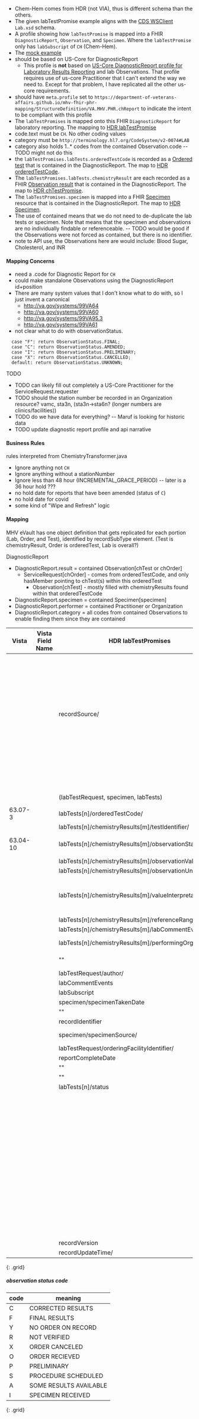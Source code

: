 
- Chem-Hem comes from HDR (not VIA), thus is different schema than the others.
- The given labTestPromise example aligns with the [CDS WSClient](https://github.com/department-of-veterans-affairs/mhv-np-cds-wsclient/tree/development/src/main/resources/xsd/templates/MHVLabChemHemRead1) `Lab.xsd` schema.
- A profile showing how `labTestPromise` is mapped into a FHIR `DiagnosticReport`, `Observation`, and `Specimen`. Where the `labTestPromise` only has `labSubscript` of `CH` (Chem-Hem).
- The [mock example](https://github.com/department-of-veterans-affairs/mhv-fhir-phr-mapping/blob/main/mocks/hdr_lab_sample.xml) 
- should be based on US-Core for DiagnosticReport
  - This profile is **not** based on [US-Core DiagnosticReport profile for Laboratory Results Reporting](https://hl7.org/fhir/us/core/StructureDefinition-us-core-diagnosticreport-lab.html) and lab Observations. That profile requires use of us-core Practitioner that I can't extend the way we need to. Except for that problem, I have replicated all the other us-core requirements.
- should have `meta.profile` set to `https://department-of-veterans-affairs.github.io/mhv-fhir-phr-mapping/StructureDefinition/VA.MHV.PHR.chReport` to indicate the intent to be compliant with this profile
- The `labTestPromises` is mapped onto this FHIR `DiagnosticReport` for laboratory reporting. The mapping to [HDR labTestPromise](StructureDefinition-VA.MHV.PHR.chReport-mappings.html#mappings-for-hdr-to-mhv-fhir-phr-labtestpromises)
- code.text must be `CH`. No other coding values
- category must be `http://terminology.hl7.org/CodeSystem/v2-0074#LAB`
- category also holds 1..* codes from the contained Observation.code -- TODO might not do this
- the `labTestPromises.labTests.orderedTestCode` is recorded as a [Ordered test](StructureDefinition-VA.MHV.PHR.chOrder.html) that is contained in the DiagnosticReport. The map to [HDR orderedTestCode](StructureDefinition-VA.MHV.PHR.chOrder-mappings.html#mappings-for-hdr-labtests-order-to-mhv-fhir-phr-labtestpromises-labtests-orderedtestcode).
- The `labTestPromises.labTests.chemistryResult` are each recorded as a FHIR [Observation result](StructureDefinition-VA.MHV.PHR.chTest.html) that is contained in the DiagnosticReport. The map to [HDR chTestPromise](StructureDefinition-VA.MHV.PHR.chTest-mappings.html#mappings-for-hdr-labtests-to-mhv-fhir-phr-labtestpromises-labtests). 
- The `labTestPromises.specimen` is mapped into a FHIR [Specimen](StructureDefinition-VA.MHV.PHR.chSpecimen.html) resource that is contained in the DiagnosticReport. The map to [HDR Specimen](StructureDefinition-VA.MHV.PHR.chSpecimen-mappings.html#mappings-for-hdr-labtestpromises-specimen-to-mhv-fhir-phr-labtestpromises-specimen).
- The use of contained means that we do not need to de-duplicate the lab tests or specimen. Note that means that the specimen and observations are no individually findable or referenceable. -- TODO would be good if the Observations were not forced as contained, but there is no identifier.
- note to API use, the Observations here are would include: Blood Sugar, Cholesterol, and INR

#### Mapping Concerns

- need a .code for Diagnostic Report for `CH`
- could make standalone Observations using the DiagnosticReport id+position
- There are many system values that I don't know what to do with, so I just invent a canonical
  - http://va.gov/systems/99VA64
  - http://va.gov/systems/99VA60
  - http://va.gov/systems/99VA95.3
  - http://va.gov/systems/99VA61
- not clear what to do with observationStatus. 

```
  case "F": return ObservationStatus.FINAL;
  case "C": return ObservationStatus.AMENDED;
  case "I": return ObservationStatus.PRELIMINARY;
  case "X": return ObservationStatus.CANCELLED;
  default: return ObservationStatus.UNKNOWN;
```

TODO

- TODO can likely fill out completely a US-Core Practitioner for the ServiceRequest.requester
- TODO should the station number be recorded in an Organization resource? vamc, sta3n, (sta3n->sta6n? (longer numbers are clinics/facilities))
- TODO do we have data for everything? -- Maruf is looking for historic data
- TODO update diagnostic report profile and api narrative

#### Business Rules

rules interpreted from ChemistryTransformer.java

- Ignore anything not `CH`
- Ignore anything without a stationNumber
- Ignore less than 48 hour (INCREMENTAL_GRACE_PERIOD) -- later is a 36 hour hold  ???
- no hold date for reports that have been amended (status of `C`)
- no hold date for covid
- some kind of "Wipe and Refresh" logic
  
#### Mapping

MHV eVault has one object definition that gets replicated for each portion (Lab, Order, and Test), identified by recordSubType element. (Test is chemistryResult, Order is orderedTest, Lab is overall?)

DiagnosticReport
- DiagnosticReport.result = contained Observation[chTest or chOrder]
  - ServiceRequest[chOrder] - comes from orderedTestCode, and only hasMember pointing to chTest(s) within this orderedTest
    - Observation[chTest] - mostly filled with chemistryResults found within that orderedTestCode
- DiagnosticReport.specimen = contained Specimen[specimen]
- DiagnosticReport.performer = contained Practitioner or Organization
- DiagnosticReport.category = all codes from contained Observations to enable finding them since they are contained

| Vista | Vista Field Name          | HDR labTestPromises |   MHV eVault      | FHIR              | Note |
|-------|-------------------------- |---------------------|-------------------|-------------------|------------|
|  |  |                                                 |  id |  |  |
|  |  |                                                 |  oplock |  |  |
|  |  |                                                 |  createdDate |  |  |
|  |  |                                                 |  modifiedDate |  |  |
|  |  |                                                 |  icn={icn}                      | DiagnosticReport.subject            |  |
|  |  | recordSource/                                   |  stationNumber={namespaceId}                 |                                     | should this be an Organization?  |
|  |  |                                                 |  requestMsgCtrlId |  |  |
|  |  |                                                 |  responseMsgCtrlId |  |  |
|  |  |                                                 |  extractStatus=`NEW`            |                                     | unclear how this might change |
|  |  |                                                 |  recordStatus |  |  |
|  |  |                                                 |  key |  |  |
|  |  | (labTestRequest, specimen, labTests)            | recordSubType                   |                                     | `LAB` / `PANEL` / `TEST` |
| 63.07-3 |  | labTests[n]/orderedTestCode/                    | orderedTest = {displayText}     | ServiceRequest[chOrder].code           |  |
|  |  | labTests[n]/chemistryResults[m]/testIdentifier/    | labTestName={originalText}      | Observation[chTest].code            |  |
| 63.04-10 |  | labTests[n]/chemistryResults[m]/observationStatus  | status                          | Observation[chTest].status          | mock data -> `F` and `C`-> Corrected |
|  |  | labTests[n]/chemistryResults[m]/observationValue   | result                          | Observation[chTest].value[x]        |  |
|  |  | labTests[n]/chemistryResults[m]/observationUnits   | units                           | Observation[chTest].valueQuantity.units |  |
|  |  | labTests[n]/chemistryResults[m]/valueInterpretation | resultIndicator                | Observation[chTest].interpretation  | L->Low, LL->Critical Low, H->High, HH->Critical High |
|  |  | labTests[n]/chemistryResults[m]/referenceRange     | referenceRange                  | Observation[chTest].referenceRange.text  |  |
|  |  | labTests[n]/chemistryResults[m]/labCommentEvents   | interpretation                  | Observation[chTest].note.text       | multiple |
|  |  | labTests[n]/chemistryResults[m]/performingOrganization/ | performingLocation={location} | Observation[chTest].performer[org]  |  |
|  |  |   ""                                            | performingLocationName={name}   |                                     |  |
|  |  | labTestRequest/author/                          | orderingProvider={name}         | DiagnosticReport.performer[author]  |  |
|  |  | labCommentEvents                                | comments                        | DiagnosticReport.conclusion         | multiple |
|  |  | labSubscript                                    | labType                         | DiagnosticReport.code.text          | `CH` |
|  |  | specimen/specimenTakenDate                      | collectedOnDatePrecise          | Specimen.collectedDateTime          |  |
|  |  |  ""                                             | collectedOnDateImprecise        |  |  |
|  |  | recordIdentifier                                | recordId                        | DiagnosticReport.identifier[Rid]    |  |
|  |  | specimen/specimenSource/                        | specimenSource={displayText}    | Specimen.type                       |  |
|  |  | labTestRequest/orderingFacilityIdentifier/      | orderingLocation={name}         | DiagnosticReport.performer[location]  |  |
|  |  | reportCompleteDate                              | reportCompleteDatePrecise       | DiagnosticReport.effectiveDateTime  |  |
|  |  |  ""                                             |                                 | DiagnosticReport.issued             |  |
|  |  |  ""                                             | reportCompleteDateImprecise     |  |  |
|  |  | labTests[n]/status                              | amendedStatus                   |  | if `Amended` |
|  |  |                                                 | pid                             |  | ++ each order / result |
|  |  |                                                 | lid                             |  | ++ each lab |
|  |  |                                                 | hold                            |  | if hold |
|  |  |                                                 |                                 | DiagnosticReport.category=`LAB`     |  |
|  |  |                                                 |                                 | DiagnosticReport.status=`final`     |  |
|  |  |                                                 |                                 | Specimen.status=`available`         |  |
|  |  |                                                 |                                 | ServiceRequest[chOrder].category=`Laboratory procedure`     |  |
|  |  |                                                 |                                 | ServiceRequest[chOrder].status=`unknown` |  |
|  |  |                                                 |                                 | ServiceRequest[chOrder].intent=`order` |  |
|  |  |                                                 |                                 | Observation[chTest].category=`laboratory`     |  |
|  |  |                                                 |                                 | Observation[chTest].status=`final`  |  |
|  |  |                                                 |                                 | Observation[chTest].specimen = {Specimen}  |  |
|  |  |                                                 |                                 | Observation[chTest].basedOn = {ServiceRequest}  |  |
|  |  | recordVersion
|  |  | recordUpdateTime/
{: .grid}


##### observation status  code

code | meaning
-----|--------
C | CORRECTED RESULTS
F | FINAL RESULTS
Y | NO ORDER ON RECORD
R | NOT VERIFIED
X | ORDER CANCELED
O | ORDER RECIEVED
P | PRELIMINARY
S | PROCEDURE SCHEDULED
A | SOME RESULTS AVAILABLE
I | SPECIMEN RECEIVED
{: .grid}
